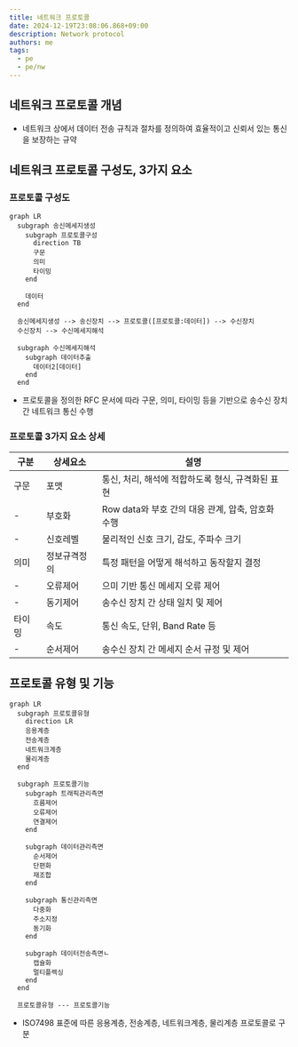 ```yaml
---
title: 네트워크 프로토콜
date: 2024-12-19T23:08:06.868+09:00
description: Network protocol
authors: me
tags:
  - pe
  - pe/nw 
---
```


## 네트워크 프로토콜 개념

- 네트워크 상에서 데이터 전송 규칙과 절차를 정의하여 효율적이고 신뢰서 있는 통신을 보장하는 규약

## 네트워크 프로토콜 구성도, 3가지 요소

### 프로토콜 구성도

```mermaid
graph LR
  subgraph 송신메세지생성
    subgraph 프로토콜구성
      direction TB
      구문
      의미
      타이밍
    end
    
    데이터
  end
  
  송신메세지생성 --> 송신장치 --> 프로토콜([프로토콜:데이터]) --> 수신장치
  수신장치 --> 수신메세지해석

  subgraph 수신메세지해석
    subgraph 데이터추출
      데이터2[데이터]
    end
  end
```

- 프로토콜을 정의한 RFC 문서에 따라 구문, 의미, 타이밍 등을 기반으로 송수신 장치간 네트워크 통신 수행

### 프로토콜 3가지 요소 상세

| 구분 | 상세요소 | 설명 |
| --- | --- | --- |
| 구문 | 포맷 | 통신, 처리, 해석에 적합하도록 형식, 규격화된 표현 |
| - | 부호화 | Row data와 부호 간의 대응 관계, 압축, 암호화 수행 |
| - | 신호레벨 | 물리적인 신호 크기, 감도, 주파수 크기 |
| 의미 | 정보규격정의 | 특정 패턴을 어떻게 해석하고 동작할지 결정 |
| - | 오류제어 | 으미 기반 통신 메세지 오류 제어 |
| - | 동기제어 | 송수신 장치 간 상태 일치 및 제어 |
| 타이밍 | 속도 | 통신 속도, 단위, Band Rate 등 |
| - | 순서제어 | 송수신 장치 간 메세지 순서 규정 및 제어 |

## 프로토콜 유형 및 기능

```mermaid
graph LR
  subgraph 프로토콜유형
    direction LR
    응용계층
    전송계층
    네트워크계층
    물리계층
  end

  subgraph 프로토콜기능
    subgraph 트래픽관리측면
      흐름제어
      오류제어
      연결제어
    end

    subgraph 데이터관리측면
      순서제어
      단편화
      재조합
    end

    subgraph 통신관리측면
      다중화
      주소지정
      동기화
    end

    subgraph 데이터전송측면ㄴ
      캡슐화
      멀티플렉싱
    end
  end

  프로토콜유형 --- 프로토콜기능
```

- ISO7498 표준에 따른 응용계층, 전송계층, 네트워크계층, 물리계층 프로토콜로 구분
